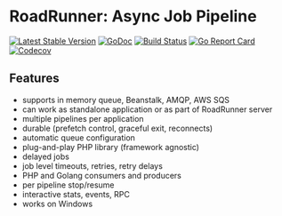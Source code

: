 # RoadRunner: Async Job Pipeline
[![Latest Stable Version](https://poser.pugx.org/spiral/jobs/version)](https://packagist.org/packages/spiral/jobs)
[![GoDoc](https://godoc.org/github.com/spiral/jobs?status.svg)](https://godoc.org/github.com/spiral/jobs)
[![Build Status](https://travis-ci.org/spiral/jobs.svg?branch=master)](https://travis-ci.org/spiral/jobs)
[![Go Report Card](https://goreportcard.com/badge/github.com/spiral/jobs)](https://goreportcard.com/report/github.com/spiral/jobs)
[![Codecov](https://codecov.io/gh/spiral/jobs/branch/master/graph/badge.svg)](https://codecov.io/gh/spiral/jobs/)

## Features
- supports in memory queue, Beanstalk, AMQP, AWS SQS
- can work as standalone application or as part of RoadRunner server
- multiple pipelines per application
- durable (prefetch control, graceful exit, reconnects)
- automatic queue configuration
- plug-and-play PHP library (framework agnostic)
- delayed jobs
- job level timeouts, retries, retry delays
- PHP and Golang consumers and producers
- per pipeline stop/resume
- interactive stats, events, RPC
- works on Windows